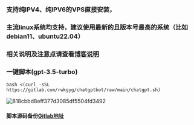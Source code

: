 ### 支持纯IPV4、纯IPV6的VPS直接安装，
### 主流linux系统均支持，建议使用最新的且版本号最高的系统（比如debian11、ubuntu22.04）
### 相关说明及注意点请查看[博客说明](https://ygkkk.blogspot.com/2023/02/chatgpt-warp.html)

### 一键脚本(gpt-3.5-turbo) 
```
bash <(curl -sSL https://gitlab.com/rwkgyg/chatgptbot/raw/main/chatgpt.sh)
```
![818cbbd8eff377d3085df5504fd3492](https://user-images.githubusercontent.com/121604513/221346984-39c02886-92df-4e8a-b576-e180e83eae5c.png)

#### 脚本源码备份[Gitlab地址](https://gitlab.com/rwkgyg/chatgptbot)
